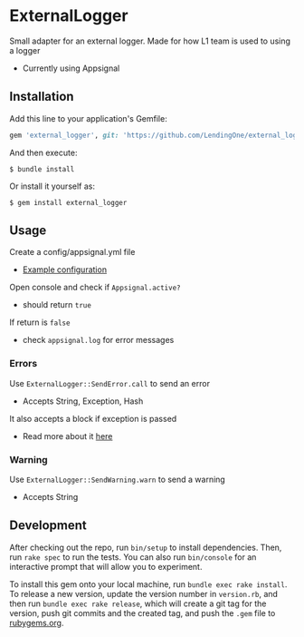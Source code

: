 # ExternalLogger

Small adapter for an external logger. Made for how L1 team is used to using a logger
- Currently using Appsignal

## Installation

Add this line to your application's Gemfile:

```ruby
gem 'external_logger', git: 'https://github.com/LendingOne/external_logger.git'
```

And then execute:

    $ bundle install

Or install it yourself as:

    $ gem install external_logger

## Usage
Create a config/appsignal.yml file
- [Example configuration](https://docs.appsignal.com/ruby/configuration.html#example-configuration-file)

Open console and check if `Appsignal.active?`
- should return `true`

If return is `false`
- check `appsignal.log` for error messages

### Errors
Use `ExternalLogger::SendError.call` to send an error
- Accepts String, Exception, Hash

It also accepts a block if exception is passed
- Read more about it [here](https://github.com/appsignal/appsignal-ruby?tab=readme-ov-file#usage)


### Warning
Use `ExternalLogger::SendWarning.warn` to send a warning
- Accepts String

## Development

After checking out the repo, run `bin/setup` to install dependencies. Then, run `rake spec` to run the tests. You can also run `bin/console` for an interactive prompt that will allow you to experiment.

To install this gem onto your local machine, run `bundle exec rake install`. To release a new version, update the version number in `version.rb`, and then run `bundle exec rake release`, which will create a git tag for the version, push git commits and the created tag, and push the `.gem` file to [rubygems.org](https://rubygems.org).
